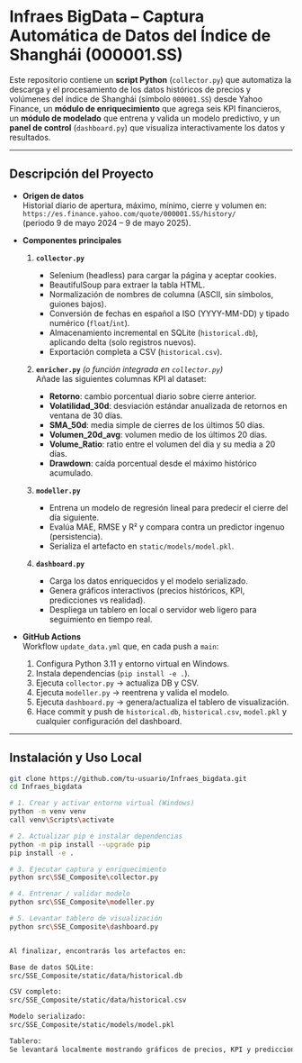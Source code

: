 # Infraes BigData – Captura Automática de Datos del Índice de Shanghái (000001.SS)

Este repositorio contiene un **script Python** (`collector.py`) que automatiza la descarga y el procesamiento de los datos históricos de precios y volúmenes del índice de Shanghái (símbolo `000001.SS`) desde Yahoo Finance, un **módulo de enriquecimiento** que agrega seis KPI financieros, un **módulo de modelado** que entrena y valida un modelo predictivo, y un **panel de control** (`dashboard.py`) que visualiza interactivamente los datos y resultados.

---

##  Descripción del Proyecto

- **Origen de datos**  
  Historial diario de apertura, máximo, mínimo, cierre y volumen en:  
  `https://es.finance.yahoo.com/quote/000001.SS/history/`  
  (periodo 9 de mayo 2024 – 9 de mayo 2025).

- **Componentes principales**  
  1. **`collector.py`**  
     - Selenium (headless) para cargar la página y aceptar cookies.  
     - BeautifulSoup para extraer la tabla HTML.  
     - Normalización de nombres de columna (ASCII, sin símbolos, guiones bajos).  
     - Conversión de fechas en español a ISO (YYYY-MM-DD) y tipado numérico (`float`/`int`).  
     - Almacenamiento incremental en SQLite (`historical.db`), aplicando delta (solo registros nuevos).  
     - Exportación completa a CSV (`historical.csv`).

  2. **`enricher.py`** *(o función integrada en `collector.py`)*  
     Añade las siguientes columnas KPI al dataset:  
     - **Retorno**: cambio porcentual diario sobre cierre anterior.  
     - **Volatilidad_30d**: desviación estándar anualizada de retornos en ventana de 30 días.  
     - **SMA_50d**: media simple de cierres de los últimos 50 días.  
     - **Volumen_20d_avg**: volumen medio de los últimos 20 días.  
     - **Volume_Ratio**: ratio entre el volumen del día y su media a 20 días.  
     - **Drawdown**: caída porcentual desde el máximo histórico acumulado.

  3. **`modeller.py`**  
     - Entrena un modelo de regresión lineal para predecir el cierre del día siguiente.  
     - Evalúa MAE, RMSE y R² y compara contra un predictor ingenuo (persistencia).  
     - Serializa el artefacto en `static/models/model.pkl`.

  4. **`dashboard.py`**  
     - Carga los datos enriquecidos y el modelo serializado.  
     - Genera gráficos interactivos (precios históricos, KPI, predicciones vs realidad).  
     - Despliega un tablero en local o servidor web ligero para seguimiento en tiempo real.

- **GitHub Actions**  
  Workflow `update_data.yml` que, en cada push a `main`:  
  1. Configura Python 3.11 y entorno virtual en Windows.  
  2. Instala dependencias (`pip install -e .`).  
  3. Ejecuta `collector.py` → actualiza DB y CSV.  
  4. Ejecuta `modeller.py` → reentrena y valida el modelo.  
  5. Ejecuta `dashboard.py` → genera/actualiza el tablero de visualización.  
  6. Hace commit y push de `historical.db`, `historical.csv`, `model.pkl` y cualquier configuración del dashboard.

---

## Instalación y Uso Local

```bash
git clone https://github.com/tu-usuario/Infraes_bigdata.git
cd Infraes_bigdata

# 1. Crear y activar entorno virtual (Windows)
python -m venv venv
call venv\Scripts\activate

# 2. Actualizar pip e instalar dependencias
python -m pip install --upgrade pip
pip install -e .

# 3. Ejecutar captura y enriquecimiento
python src\SSE_Composite\collector.py

# 4. Entrenar / validar modelo
python src\SSE_Composite\modeller.py

# 5. Levantar tablero de visualización
python src\SSE_Composite\dashboard.py


Al finalizar, encontrarás los artefactos en:

Base de datos SQLite:
src/SSE_Composite/static/data/historical.db

CSV completo:
src/SSE_Composite/static/data/historical.csv

Modelo serializado:
src/SSE_Composite/static/models/model.pkl

Tablero:
Se levantará localmente mostrando gráficos de precios, KPI y predicciones.
